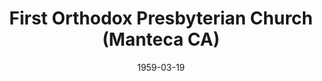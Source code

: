 ---
date: &id001 1959-03-19
end_date: null
location:
  address: null
  city: Manteca
  state: CA
minister:
- end: 1963-01-01
  name: C. John Miller
  start: 1959-01-01
  type: Pastor
- end: 1972-01-01
  name: Gerald Latal
  start: 1963-01-01
  type: Pastor
ministers:
- C. John Miller
- Gerald Latal
name: First Orthodox Presbyterian Church
names:
- end: 1978-03-18
  name: First Orthodox Presbyterian Church
  start: 1959-03-19
- end: 1972-01-01
  name: Bethany Orthodox Presbyterian Church
  start: 1959-01-01
origination_date: *id001
raw_data: 'AR Manteca


  First Orthodox Presbyterian Church  (March 19, 1959-March 18, 1978)

  (Bethany Orthodox Presbyterian Church, Stockton, California, 1959-1972)

  Pastors: C. John Miller, 1959-63

  Gerald Latal, 1963-72

  '
received_from: null
states:
- CA
status:
  active: false
  end_date: 1978-03-18
  reason: null
  received_from: null
  withdrawal_to: null
title: First Orthodox Presbyterian Church (Manteca CA)
year_established:
- 1959

---